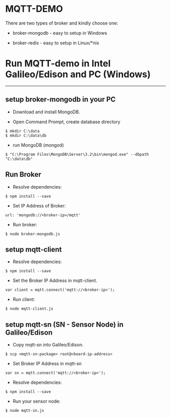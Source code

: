 MQTT-DEMO
=========
There are two types of broker and kindly choose one:

* broker-mongodb - easy to setup in Windows

* broker-redis - easy to setup in Linux/*nix

# Run MQTT-demo in Intel Galileo/Edison and PC (Windows)
--------------------------------------------------------
## setup broker-mongodb in your PC

* Download and install MongoDB. 

* Open Command Prompt, create database directory
```shell
$ mkdir C:\data
$ mkdir C:\data\db
```

* run MongoDB (mongod)
```shell
$ "C:\Program Files\MongoDB\Server\3.2\bin\mongod.exe" --dbpath "C:\data\db"
```

## Run Broker

* Resolve dependencies:
```shell
$ npm install --save
```

* Set IP Address of Broker:
```shell
url: 'mongodb://<broker-ip>/mqtt'
```

* Run broker:
```shell
$ node broker-mongodb.js
```

## setup mqtt-client

* Resolve dependencies:
```shell
$ npm install --save
```

* Set the Broker IP Address in mqtt-client.
```shell
var client = mqtt.connect('mqtt://<broker-ip>');
```

* Run client:
```shell
$ node mqtt-client.js
```

## setup mqtt-sn (SN - Sensor Node) in Galileo/Edison

* Copy mqtt-sn into Galileo/Edison. 
```shell
$ scp <mqtt-sn-package> root@<board-ip-address>
```

* Set Broker IP Address in mqtt-sn
```shell
var sn = mqtt.connect('mqtt://<broker-ip>');
```

* Resolve dependencies:
```shell
$ npm install --save
```

* Run your sensor node:
```shell
$ node mqtt-sn.js
```


